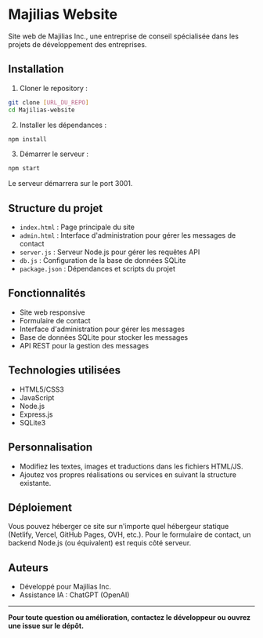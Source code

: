 # Majilias Website

Site web de Majilias Inc., une entreprise de conseil spécialisée dans les projets de développement des entreprises.

## Installation

1. Cloner le repository :
```bash
git clone [URL_DU_REPO]
cd Majilias-website
```

2. Installer les dépendances :
```bash
npm install
```

3. Démarrer le serveur :
```bash
npm start
```

Le serveur démarrera sur le port 3001.

## Structure du projet

- `index.html` : Page principale du site
- `admin.html` : Interface d'administration pour gérer les messages de contact
- `server.js` : Serveur Node.js pour gérer les requêtes API
- `db.js` : Configuration de la base de données SQLite
- `package.json` : Dépendances et scripts du projet

## Fonctionnalités

- Site web responsive
- Formulaire de contact
- Interface d'administration pour gérer les messages
- Base de données SQLite pour stocker les messages
- API REST pour la gestion des messages

## Technologies utilisées

- HTML5/CSS3
- JavaScript
- Node.js
- Express.js
- SQLite3

## Personnalisation
- Modifiez les textes, images et traductions dans les fichiers HTML/JS.
- Ajoutez vos propres réalisations ou services en suivant la structure existante.

## Déploiement
Vous pouvez héberger ce site sur n'importe quel hébergeur statique (Netlify, Vercel, GitHub Pages, OVH, etc.).
Pour le formulaire de contact, un backend Node.js (ou équivalent) est requis côté serveur.

## Auteurs
- Développé pour Majilias Inc.
- Assistance IA : ChatGPT (OpenAI)

---
**Pour toute question ou amélioration, contactez le développeur ou ouvrez une issue sur le dépôt.** 